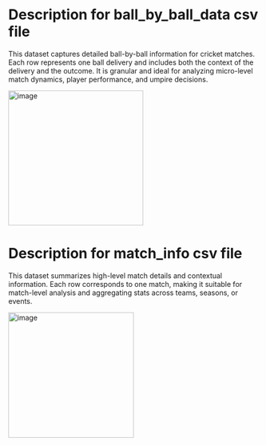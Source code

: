 

#  Description for ball_by_ball_data csv file

This dataset captures detailed ball-by-ball information for cricket matches. Each row represents one ball delivery and includes both the context of the delivery and the outcome. It is granular and ideal for analyzing micro-level match dynamics, player performance, and umpire decisions.

<img width="270" alt="image" src="https://github.com/user-attachments/assets/05625539-57c7-4016-a3aa-6465bf1e2770" />

#  Description for match_info csv file

This dataset summarizes high-level match details and contextual information. Each row corresponds to one match, making it suitable for match-level analysis and aggregating stats across teams, seasons, or events.

<img width="251" alt="image" src="https://github.com/user-attachments/assets/1df9ba6f-08dc-4983-8d24-fc935707ea1e" />


